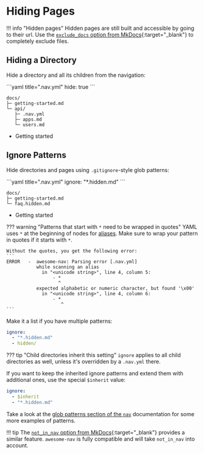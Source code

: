 # Hiding Pages

!!! info "Hidden pages"
    Hidden pages are still built and accessible by going to their url. Use the [`exclude_docs` option from MkDocs](https://www.mkdocs.org/user-guide/configuration/#exclude_docs){:target="_blank"} to completely exclude files.

## Hiding a Directory

Hide a directory and all its children from the navigation:

<div class="awesome-example" markdown>
```yaml title=".nav.yml"
hide: true
```

```title="File Structure"
docs/
├─ getting-started.md
└─ api/
   ├─ .nav.yml
   ├─ apps.md
   └─ users.md
```

- Getting started
</div>

## Ignore Patterns

Hide directories and pages using `.gitignore`-style glob patterns:

<div class="awesome-example" markdown>
```yaml title=".nav.yml"
ignore: "*.hidden.md"
```

```title="File Structure"
docs/
├─ getting-started.md
└─ faq.hidden.md
```

- Getting started
</div>

??? warning "Patterns that start with `*` need to be wrapped in quotes"
    YAML uses `*` at the beginning of nodes for [aliases](https://yaml.org/spec/1.2.2/#alias-nodes). Make sure to wrap your pattern in quotes if it starts with `*`.

    Without the quotes, you get the following error:
    ```
    ERROR   -  awesome-nav: Parsing error [.nav.yml]
               while scanning an alias
                 in "<unicode string>", line 4, column 5:
                     - *
                       ^
               expected alphabetic or numeric character, but found '\x00'
                 in "<unicode string>", line 4, column 6:
                     - *
                        ^
    ```

Make it a list if you have multiple patterns:

```yaml title=".nav.yml"
ignore:
  - "*.hidden.md"
  - hidden/
```

??? tip "Child directories inherit this setting"
    `ignore` applies to all child directories as well, unless it's overridden by a `.nav.yml` there.

If you want to keep the inherited ignore patterns and extend them with additional ones, use the special `$inherit` value:

```yaml title=".nav.yml"
ignore:
  - $inherit
  - "*.hidden.md"
```

Take a look at the [glob patterns section of the `nav`](nav.md#glob-patterns) documentation for some more examples of patterns.

!!! tip
    The [`not_in_nav` option from MkDocs](https://www.mkdocs.org/user-guide/configuration/#not_in_nav){:target="_blank"} provides a similar feature. `awesome-nav` is fully compatible and will take `not_in_nav` into account.